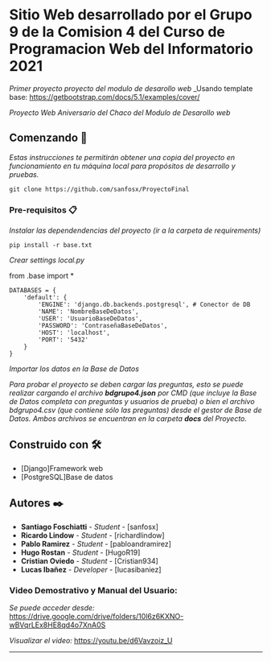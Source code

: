 # Sitio Web desarrollado por el Grupo 9 de la Comision 4 del Curso de Programacion Web del Informatorio 2021

_Primer proyecto proyecto del modulo de desarollo web_
_Usando template base: https://getbootstrap.com/docs/5.1/examples/cover/


_Proyecto Web Aniversario del Chaco del Modulo de Desarollo web_

## Comenzando 🚀

_Estas instrucciones te permitirán obtener una copia del proyecto en funcionamiento en tu máquina local para propósitos de desarrollo y pruebas._

```
git clone https://github.com/sanfosx/ProyectoFinal
```

### Pre-requisitos 📋

_Instalar las dependendencias del proyecto (ir a la carpeta de requirements)_

```
pip install -r base.txt
```

_Crear settings local.py_

from .base import *
```
DATABASES = {
    'default': {
        'ENGINE': 'django.db.backends.postgresql', # Conector de DB
        'NAME': 'NombreBaseDeDatos',
        'USER': 'UsuarioBaseDeDatos',
        'PASSWORD': 'ContraseñaBaseDeDatos',
        'HOST': 'localhost',
        'PORT': '5432'
    }
}
```
_Importar los datos en la Base de Datos_

_Para probar el proyecto se deben cargar las preguntas, esto se puede realizar cargando el archivo **bdgrupo4.json** por CMD (que incluye la Base de Datos completa con preguntas y usuarios de prueba) o bien el archivo bdgrupo4.csv (que contiene sólo las preguntas) desde el gestor de Base de Datos. Ambos archivos se encuentran en la carpeta **_docs_** del Proyecto._

## Construido con 🛠️

* [Django]Framework web
* [PostgreSQL]Base de datos


## Autores ✒️

* **Santiago Foschiatti** - *Student* - [sanfosx]
* **Ricardo Lindow** - *Student* - [richardlindow]
* **Pablo Ramirez** - *Student* - [pabloandramirez]
* **Hugo Rostan** - *Student* - [HugoR19]
* **Cristian Oviedo** - *Student* - [Cristian934]
* **Lucas Ibañez** - *Developer* - [lucasibaniez]

### Video Demostrativo y Manual del Usuario:

_Se puede acceder desde:_ https://drive.google.com/drive/folders/10l6z6KXNO-wBVqrLEx8HE8qd4o7XnA0S

_Visualizar el video:_ https://youtu.be/d6Vavzoiz_U

---
